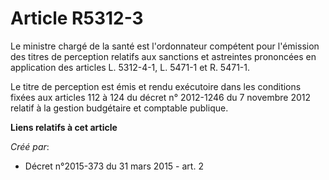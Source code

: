 # Article R5312-3

Le ministre chargé de la santé est l'ordonnateur compétent pour l'émission des titres de perception relatifs aux sanctions et
astreintes prononcées en application des articles L. 5312-4-1, L. 5471-1 et R. 5471-1.

Le titre de perception est émis et rendu exécutoire dans les conditions fixées aux articles 112 à 124 du décret n° 2012-1246
du 7 novembre 2012 relatif à la gestion budgétaire et comptable publique.

**Liens relatifs à cet article**

_Créé par_:

  - Décret n°2015-373 du 31 mars 2015 - art. 2
